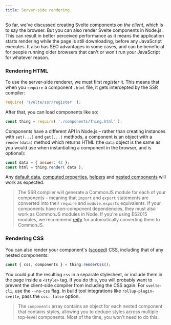 ```yaml
---
title: Server-side rendering
---
```


So far, we've discussed creating Svelte components *on the client*, which is to say the browser. But you can also render Svelte components in Node.js. This can result in better perceived performance as it means the application starts rendering while the page is still downloading, before any JavaScript executes. It also has SEO advantages in some cases, and can be beneficial for people running older browsers that can't or won't run your JavaScript for whatever reason.


### Rendering HTML

To use the server-side renderer, we must first *register* it. This means that when you `require` a component `.html` file, it gets intercepted by the SSR compiler:

```js
require( 'svelte/ssr/register' );
```

After that, you can load components like so:

```js
const thing = require( './components/Thing.html' );
```

Components have a different API in Node.js – rather than creating instances with `set(...)` and `get(...)` methods, a component is an object with a `render(data)` method which returns HTML (the `data` object is the same as you would use when instantiating a component in the browser, and is optional):

```js
const data = { answer: 42 };
const html = thing.render( data );
```

Any [default data](#default-data), [computed properties](#computed-properties), [helpers](#helpers) and [nested components](#nested-components) will work as expected.

> The SSR compiler will generate a CommonJS module for each of your components – meaning that `import` and `export` statements are converted into their `require` and `module.exports` equivalents. If your components have non-component dependencies, they must also work as CommonJS modules in Node. If you're using ES2015 modules, we recommend [reify](https://github.com/benjamn/reify) for automatically converting them to CommonJS.


### Rendering CSS

You can also render your component's ([scoped](#scoped-styles)) CSS, including that of any nested components:

```js
const { css, components } = thing.renderCss();
```

You could put the resulting `css` in a separate stylesheet, or include them in the page inside a `<style>` tag. If you do this, you will probably want to prevent the client-side compiler from including the CSS again. For `svelte-cli`, use the `--no-css` flag. In build tool integrations like `rollup-plugin-svelte`, pass the `css: false` option.

> The `components` array contains an object for each nested component that contains styles, allowing you to dedupe styles across multiple top-level components. Most of the time, you won't need to do this.
